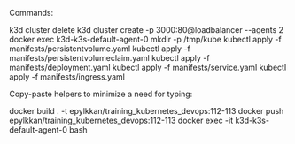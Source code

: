 Commands: 

k3d cluster delete
k3d cluster create -p 3000:80@loadbalancer --agents 2
docker exec k3d-k3s-default-agent-0 mkdir -p /tmp/kube
kubectl apply -f manifests/persistentvolume.yaml
kubectl apply -f manifests/persistentvolumeclaim.yaml
kubectl apply -f manifests/deployment.yaml
kubectl apply -f manifests/service.yaml
kubectl apply -f manifests/ingress.yaml 


Copy-paste helpers to minimize a need for typing:

docker build . -t epylkkan/training_kubernetes_devops:112-113
docker push epylkkan/training_kubernetes_devops:112-113
docker exec -it k3d-k3s-default-agent-0 bash


